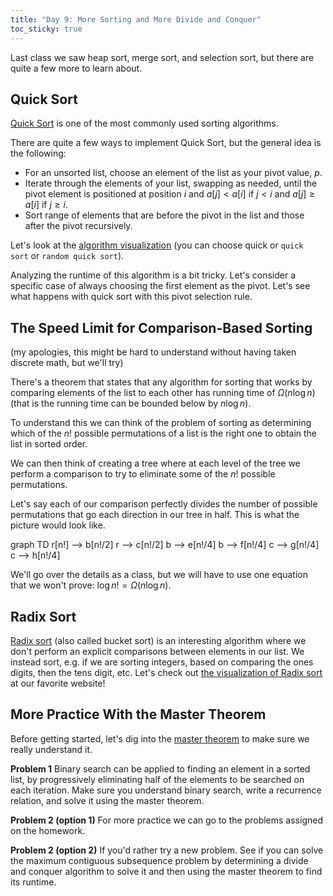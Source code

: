 ```yaml
---
title: "Day 9: More Sorting and More Divide and Conquer"
toc_sticky: true
---
```

Last class we saw heap sort, merge sort, and selection sort, but there are quite a few more to learn about.

## Quick Sort

[Quick Sort](https://en.wikipedia.org/wiki/Quicksort) is one of the most commonly used sorting algorithms.

There are quite a few ways to implement Quick Sort, but the general idea is the following:
* For an unsorted list, choose an element of the list as your pivot value, $p$.
* Iterate through the elements of your list, swapping as needed, until the pivot element is positioned at position $i$ and $a[j] < a[i]$ if $j < i$ and $a[j] \geq a[i]$ if $j \geq i$.
* Sort range of elements that are before the pivot in the list and those after the pivot recursively.

Let's look at the [algorithm visualization](https://visualgo.net/en/sorting) (you can choose quick or ``quick sort`` or ``random quick sort``).

Analyzing the runtime of this algorithm is a bit tricky.  Let's consider a specific case of always choosing the first element as the pivot.  Let's see what happens with quick sort with this pivot selection rule.

## The Speed Limit for Comparison-Based Sorting

(my apologies, this might be hard to understand without having taken discrete math, but we'll try)

There's a theorem that states that any algorithm for sorting that works by comparing elements of the list to each other has running time of $\Omega(n \log n)$ (that is the running time can be bounded below by $n \log n$).

To understand this we can think of the problem of sorting as determining which of the $n!$ possible permutations of a list is the right one to obtain the list in sorted order.

We can then think of creating a tree where at each level of the tree we perform a comparison to try to eliminate some of the $n!$ possible permutations.

Let's say each of our comparison perfectly divides the number of possible permutations that go each direction in our tree in half.  This is what the picture would look like.

<div class="mermaid">
graph TD
  r[n!] --> b[n!/2]
  r --> c[n!/2]
  b --> e[n!/4]
  b --> f[n!/4]
  c --> g[n!/4]
  c --> h[n!/4]
</div>

We'll go over the details as a class, but we will have to use one equation that we won't prove: $\log n! = \Omega(n \log n)$.

## Radix Sort

[Radix sort](https://en.wikipedia.org/wiki/Radix_sort) (also called bucket sort) is an interesting algorithm where we don't perform an explicit comparisons between elements in our list.  We instead sort, e.g. if we are sorting integers, based on comparing the ones digits, then the tens digit, etc.  Let's check out [the visualization of Radix sort](https://visualgo.net/en/sorting) at our favorite website!

## More Practice With the Master Theorem

Before getting started, let's dig into the [master theorem](https://en.wikipedia.org/wiki/Master_theorem_(analysis_of_algorithms)) to make sure we really understand it.

**Problem 1** Binary search can be applied to finding an element in a sorted list, by progressively eliminating half of the elements to be searched on each iteration.  Make sure you understand binary search, write a recurrence relation, and solve it using the master theorem.


**Problem 2 (option 1)** For more practice we can go to the problems assigned on the homework.

**Problem 2 (option 2)** If you'd rather try a new problem.  See if you can solve the maximum contiguous subsequence problem by determining a divide and conquer algorithm to solve it and then using the master theorem to find its runtime.